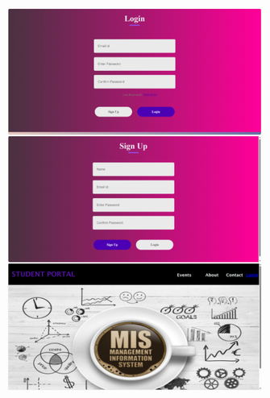 <img src='https://github.com/sugavaneshwaran013/React_IRC/blob/main/project1/myapp/Images/Screenshot%202023-12-13%20224508.png'></img>
<img src='https://github.com/sugavaneshwaran013/React_IRC/blob/main/project1/myapp/Images/Screenshot%202023-12-13%20224447.png'></img>
<img src='https://github.com/sugavaneshwaran013/React_IRC/blob/main/project1/myapp/Images/Screenshot%202023-12-13%20224434.png'></img>
